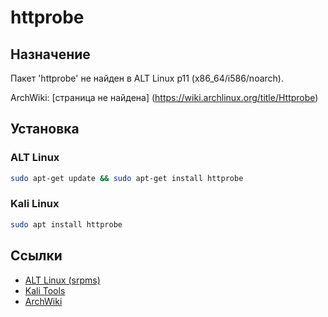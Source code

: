 # httprobe

## Назначение

Пакет 'httprobe' не найден в ALT Linux p11 (x86_64/i586/noarch).

ArchWiki: [страница не найдена] (https://wiki.archlinux.org/title/Httprobe)

## Установка

### ALT Linux
```bash
sudo apt-get update && sudo apt-get install httprobe
```

### Kali Linux
```bash
sudo apt install httprobe
```

## Ссылки

- [ALT Linux (srpms)](https://packages.altlinux.org/ru/p11/srpms/httprobe/)
- [Kali Tools](https://www.kali.org/tools/httprobe/)
- [ArchWiki](https://wiki.archlinux.org/title/Httprobe)
